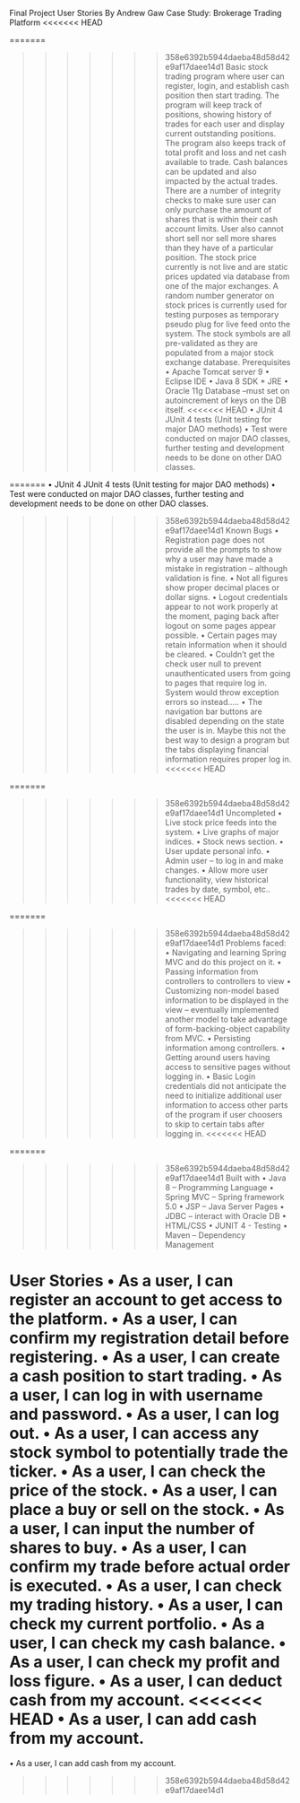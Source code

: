 Final Project User Stories
By Andrew Gaw
Case Study: Brokerage Trading Platform
<<<<<<< HEAD

=======
>>>>>>> 358e6392b5944daeba48d58d42e9af17daee14d1
Basic stock trading program where user can register, login, and establish cash position then start trading. The program will keep track of positions, showing history of trades for each user and display current outstanding positions. The program also keeps track of total profit and loss and net cash available to trade. Cash balances can be updated and also impacted by the actual trades. There are a number of integrity checks to make sure user can only purchase the amount of shares that is within their cash account limits. User also cannot short sell nor sell more shares than they have of a particular position. The stock price currently is not live and are static prices updated via database from one of the major exchanges. A random number generator on stock prices is currently used for testing purposes as temporary pseudo plug for live feed onto the system. The stock symbols are all pre-validated as they are populated from a major stock exchange database.
Prerequisites
•	Apache Tomcat server 9
•	Eclipse IDE
•	Java 8 SDK * JRE
•	Oracle 11g Database –must set on autoincrement of keys on the DB itself.
<<<<<<< HEAD
•	JUnit 4 JUnit 4 tests (Unit testing for major DAO methods)
•	Test were conducted on major DAO classes, further testing and development needs to be done on other DAO classes.


=======
•	JUnit 4
JUnit 4 tests (Unit testing for major DAO methods)
•	Test were conducted on major DAO classes, further testing and development needs to be done on other DAO classes.
>>>>>>> 358e6392b5944daeba48d58d42e9af17daee14d1
Known Bugs
•	Registration page does not provide all the prompts to show why a user may have made a mistake in registration – although validation is fine.
•	Not all figures show proper decimal places or dollar signs. 
•	Logout credentials appear to not work properly at the moment, paging back after logout on some pages appear possible.
•	Certain pages may retain information when it should be cleared.
•	Couldn’t get the check user null to prevent unauthenticated users from going to pages that require log in. System would throw exception errors so instead…..
•	The navigation bar buttons are disabled depending on the state the user is in. Maybe this not the best way to design a program but the tabs displaying financial information requires proper log in.
<<<<<<< HEAD


=======
>>>>>>> 358e6392b5944daeba48d58d42e9af17daee14d1
Uncompleted
•	Live stock price feeds into the system.
•	Live graphs of major indices.
•	Stock news section.
•	User update personal info.
•	Admin user – to log in and make changes.
•	Allow more user functionality, view historical trades by date, symbol, etc..
<<<<<<< HEAD


=======
>>>>>>> 358e6392b5944daeba48d58d42e9af17daee14d1
Problems faced:
•	Navigating and learning Spring MVC and do this project on it.
•	Passing information from controllers to controllers to view
•	Customizing non-model based information to be displayed in the view – eventually implemented another model to take advantage of form-backing-object capability from MVC.
•	Persisting information among controllers.
•	Getting around users having access to sensitive pages without logging in.
•	Basic Login credentials did not anticipate the need to initialize additional user information to access other parts of the program if user choosers to skip to certain tabs after logging in.
<<<<<<< HEAD


=======
>>>>>>> 358e6392b5944daeba48d58d42e9af17daee14d1
Built with
•	Java 8 – Programming Language
•	Spring MVC – Spring framework 5.0
•	JSP – Java Server Pages
•	JDBC – interact with Oracle DB
•	HTML/CSS
•	JUNIT 4 - Testing
•	Maven – Dependency Management

User Stories
•	As a user, I can register an account to get access to the platform.
•	As a user, I can confirm my registration detail before registering.
•	As a user, I can create a cash position to start trading.
•	As a user, I can log in with username and password.
•	As a user, I can log out.
•	As a user, I can access any stock symbol to potentially trade the ticker.
•	As a user, I can check the price of the stock.
•	As a user, I can place a buy or sell on the stock.
•	As a user, I can input the number of shares to buy.
•	As a user, I can confirm my trade before actual order is executed.
•	As a user, I can check my trading history.
•	As a user, I can check my current portfolio.
•	As a user, I can check my cash balance.
•	As a user, I can check my profit and loss figure.
•	As a user, I can deduct cash from my account.
<<<<<<< HEAD
•	As a user, I can add cash from my account.
=======
•	As a user, I can add cash from my account.
>>>>>>> 358e6392b5944daeba48d58d42e9af17daee14d1
